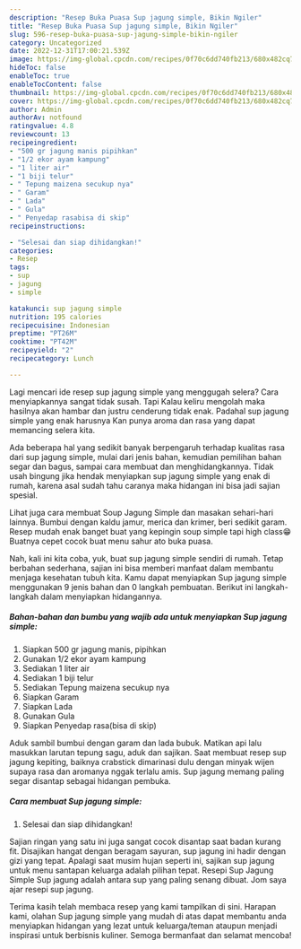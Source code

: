 ```yaml
---
description: "Resep Buka Puasa Sup jagung simple, Bikin Ngiler"
title: "Resep Buka Puasa Sup jagung simple, Bikin Ngiler"
slug: 596-resep-buka-puasa-sup-jagung-simple-bikin-ngiler
category: Uncategorized
date: 2022-12-31T17:00:21.539Z
image: https://img-global.cpcdn.com/recipes/0f70c6dd740fb213/680x482cq70/sup-jagung-simple-foto-resep-utama.jpg
hideToc: false
enableToc: true
enableTocContent: false
thumbnail: https://img-global.cpcdn.com/recipes/0f70c6dd740fb213/680x482cq70/sup-jagung-simple-foto-resep-utama.jpg
cover: https://img-global.cpcdn.com/recipes/0f70c6dd740fb213/680x482cq70/sup-jagung-simple-foto-resep-utama.jpg
author: Admin
authorAv: notfound
ratingvalue: 4.8
reviewcount: 13
recipeingredient:
- "500 gr jagung manis pipihkan"
- "1/2 ekor ayam kampung"
- "1 liter air"
- "1 biji telur"
- " Tepung maizena secukup nya"
- " Garam"
- " Lada"
- " Gula"
- " Penyedap rasabisa di skip"
recipeinstructions:

- "Selesai dan siap dihidangkan!"
categories:
- Resep
tags:
- sup
- jagung
- simple

katakunci: sup jagung simple 
nutrition: 195 calories
recipecuisine: Indonesian
preptime: "PT26M"
cooktime: "PT42M"
recipeyield: "2"
recipecategory: Lunch

---
```



Lagi mencari ide resep sup jagung simple yang menggugah selera? Cara menyiapkannya sangat tidak susah. Tapi Kalau keliru mengolah maka hasilnya akan hambar dan justru cenderung tidak enak. Padahal sup jagung simple yang enak harusnya Kan punya aroma dan rasa yang dapat memancing selera kita.


Ada beberapa hal yang sedikit banyak berpengaruh terhadap kualitas rasa dari sup jagung simple, mulai dari jenis bahan, kemudian pemilihan bahan segar dan bagus, sampai cara membuat dan menghidangkannya. Tidak usah bingung jika hendak menyiapkan sup jagung simple yang enak di rumah, karena asal sudah tahu caranya maka hidangan ini bisa jadi sajian spesial.

Lihat juga cara membuat Soup Jagung Simple dan masakan sehari-hari lainnya. Bumbui dengan kaldu jamur, merica dan krimer, beri sedikit garam. Resep mudah enak banget buat yang kepingin soup simple tapi high class😁Buatnya cepet cocok buat menu sahur ato buka puasa.


Nah, kali ini kita coba, yuk, buat sup jagung simple sendiri di rumah. Tetap berbahan sederhana, sajian ini bisa memberi manfaat dalam membantu menjaga kesehatan tubuh kita. Kamu dapat menyiapkan Sup jagung simple menggunakan 9 jenis bahan dan 0 langkah pembuatan. Berikut ini langkah-langkah dalam menyiapkan hidangannya.

<!--inarticleads1-->

##### Bahan-bahan dan bumbu yang wajib ada untuk menyiapkan Sup jagung simple:

1. Siapkan 500 gr jagung manis, pipihkan
1. Gunakan 1/2 ekor ayam kampung
1. Sediakan 1 liter air
1. Sediakan 1 biji telur
1. Sediakan  Tepung maizena secukup nya
1. Siapkan  Garam
1. Siapkan  Lada
1. Gunakan  Gula
1. Siapkan  Penyedap rasa(bisa di skip)


Aduk sambil bumbui dengan garam dan lada bubuk. Matikan api lalu masukkan larutan tepung sagu, aduk dan sajikan. Saat membuat resep sup jagung kepiting, baiknya crabstick dimarinasi dulu dengan minyak wijen supaya rasa dan aromanya nggak terlalu amis. Sup jagung memang paling segar disantap sebagai hidangan pembuka. 

<!--inarticleads2-->

##### Cara membuat Sup jagung simple:


1. Selesai dan siap dihidangkan!

Sajian ringan yang satu ini juga sangat cocok disantap saat badan kurang fit. Disajikan hangat dengan beragam sayuran, sup jagung ini hadir dengan gizi yang tepat. Apalagi saat musim hujan seperti ini, sajikan sup jagung untuk menu santapan keluarga adalah pilihan tepat. Resepi Sup Jagung Simple Sup jagung adalah antara sup yang paling senang dibuat. Jom saya ajar resepi sup jagung. 

Terima kasih telah membaca resep yang kami tampilkan di sini. Harapan kami, olahan Sup jagung simple yang mudah di atas dapat membantu anda menyiapkan hidangan yang lezat untuk keluarga/teman ataupun menjadi inspirasi untuk berbisnis kuliner. Semoga bermanfaat dan selamat mencoba!

